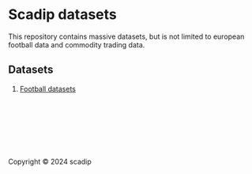 # Scadip datasets

This repository contains massive datasets, but is not limited to european football data and commodity trading data.

## Datasets

1.  [Football datasets](./football)

<br>
<br>
<br>
<br>
<br>
<br>

Copyright © 2024 scadip
